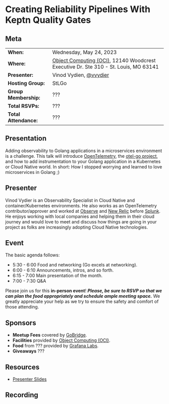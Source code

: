 # Creating Reliability Pipelines With Keptn Quality Gates

## Meta 
| | |
| --- | --- |
| **When:** | Wednesday, May 24, 2023 |
| **Where:** | [Object Computing (OCI)](https://objectcomputing.com/), 12140 Woodcrest Executive Dr. Ste 310 - St. Louis, MO 63141 |
| **Presenter:** | Vinod Vydien, [@vvydier](https://twitter.com/vvydier) |
| **Hosting Group:** | StLGo |
| **Group Membership:** | ??? |
| **Total RSVPs:** | ??? |
| **Total Attendance:** | ??? |

## Presentation
Adding observability to Golang applications in a microservices environment is a challenge. This talk will introduce [OpenTelemetry](https://opentelemetry.io/), the [otel-go project](https://github.com/open-telemetry/opentelemetry-go), and how to add instrumentation to your Golang application in a Kubernetes or Cloud Native world. In short: How I stopped worrying and learned to love microservices in Golang ;)

## Presenter
Vinod Vydier is an Observability Specialist in Cloud Native and container/Kubernetes environments. He also works as an OpenTelemetry contributor/approver and worked at [Observe](https://www.observeinc.com/) and [New Relic](https://newrelic.com/) before [Splunk](https://www.splunk.com/). He enjoys working with local companies and helping them in their cloud journey and would love to meet and discuss how things are going in your project as folks are increasingly adopting Cloud Native technologies.

## Event
The basic agenda follows:
* 5:30 - 6:00 Food and networking (Go excels at networking).
* 6:00 - 6:10 Announcements, intros, and so forth.
* 6:15 - 7:00 Main presentation of the month.
* 7:00 - 7:30 Q&A

Please join us for this **in-person event**! **_Please, be sure to RSVP so that we can plan the food appropriately and schedule ample meeting space._** We greatly appreciate your help as we try to ensure the safety and comfort of those attending.

## Sponsors
* **Meetup Fees** covered by [GoBridge](https://gobridge.org/).
* **Facilities** provided by [Object Computing (OCI)](https://objectcomputing.com/).
* **Food** from ??? provided by [Grafana Labs](https://grafana.com/).
* **Giveaways** ???

## Resources
* [Presenter Slides](OTel%20Golang%20Meetup.pdf)

## Recording
